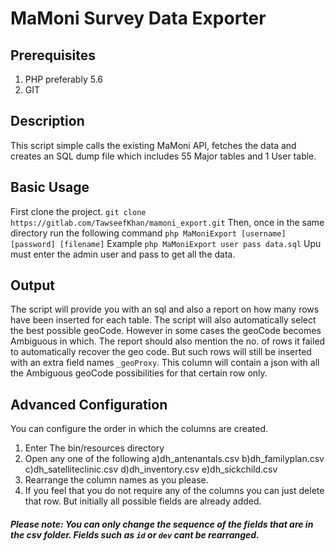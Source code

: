 # MaMoni Survey Data Exporter

## Prerequisites
1) PHP preferably 5.6
2) GIT

## Description
This script simple calls the existing MaMoni API, fetches the data and creates an SQL dump file which includes 55 Major tables and 1 User table.

## Basic Usage
First clone the project.
`git clone https://gitlab.com/TawseefKhan/mamoni_export.git`
Then, once in the same directory run the following command
`php MaMoniExport [username] [password] [filename]`
Example
`php MaMoniExport user pass data.sql`
Upu must enter the admin user and pass to get all the data.

## Output
The script will provide you with an sql and also a report on how many rows have been inserted for each table. The script will also automatically select the best possible geoCode.
However in some cases the geoCode becomes Ambiguous in which. The report should also mention the no. of rows it failed to automatically recover the geo code. 
But such rows will still be inserted with an extra field names `_geoProxy`. This column will contain a json with all the Ambiguous geoCode possibilities for that certain row only. 

## Advanced Configuration
You can configure the order in which the columns are created.
1) Enter The bin/resources directory
2) Open any one of the following
    a)dh_antenantals.csv
    b)dh_familyplan.csv
    c)dh_satelliteclinic.csv
    d)dh_inventory.csv
    e)dh_sickchild.csv
3) Rearrange the column names as you please.
4) If you feel that you do not require any of the columns you can just delete that row. But initially all possible fields are already added.

##### Please note: You can only change the sequence of the fields that are in the csv folder. Fields such as `id` or `dev` cant be rearranged. 